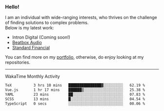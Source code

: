 ### Hello!

I am an individual with wide-ranging interests, who thrives on the challenge of finding solutions to complex problems. <br/> Below is my latest work:
- Intron Digital (Coming soon!)
- [Beatbox Audio](https://bumbleboss.xyz/w/beatbox-audio)
- [Standard Financial](https://bumbleboss.xyz/w/standard-financial)

You can find more on my [portfolio](https://bumbleboss.xyz/work), otherwise, do enjoy looking at my repositories.

---

WakaTime Monthly Activity

<!--START_SECTION:waka-->

```txt
TeX          3 hrs 10 mins   ███████████████▓░░░░░░░░░   62.19 %
Vue.js       1 hr 17 mins    ██████▒░░░░░░░░░░░░░░░░░░   25.38 %
YAML         23 mins         ██░░░░░░░░░░░░░░░░░░░░░░░   07.83 %
SCSS         13 mins         █░░░░░░░░░░░░░░░░░░░░░░░░   04.54 %
TypeScript   0 secs          ░░░░░░░░░░░░░░░░░░░░░░░░░   00.06 %
```

<!--END_SECTION:waka-->
